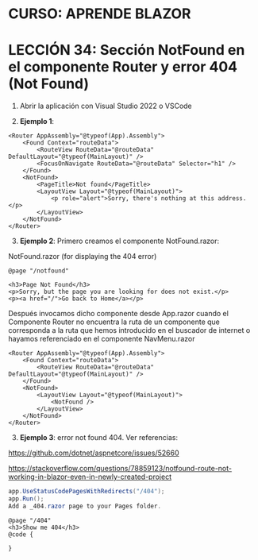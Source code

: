 # CURSO: APRENDE BLAZOR

# LECCIÓN 34: Sección NotFound en el componente Router y error 404 (Not Found)

1. Abrir la aplicación con Visual Studio 2022 o VSCode

2. **Ejemplo 1**: 

```razor
<Router AppAssembly="@typeof(App).Assembly">
    <Found Context="routeData">
        <RouteView RouteData="@routeData" DefaultLayout="@typeof(MainLayout)" />
        <FocusOnNavigate RouteData="@routeData" Selector="h1" />
    </Found>
    <NotFound>
        <PageTitle>Not found</PageTitle>
        <LayoutView Layout="@typeof(MainLayout)">
            <p role="alert">Sorry, there's nothing at this address.</p>
        </LayoutView>
    </NotFound>
</Router>
```

3. **Ejemplo 2**: Primero creamos el componente NotFound.razor:

NotFound.razor (for displaying the 404 error)

```razor
@page "/notfound"

<h3>Page Not Found</h3>
<p>Sorry, but the page you are looking for does not exist.</p>
<p><a href="/">Go back to Home</a></p>
```

Después invocamos dicho componente desde App.razor cuando el Componente Router no encuentra la ruta de un componente que corresponda a la ruta que hemos introducido en el buscador de internet o hayamos referenciado en el componente NavMenu.razor 

```razor
<Router AppAssembly="@typeof(App).Assembly">
    <Found Context="routeData">
        <RouteView RouteData="@routeData" DefaultLayout="@typeof(MainLayout)" />
    </Found>
    <NotFound>
        <LayoutView Layout="@typeof(MainLayout)">
            <NotFound />
        </LayoutView>
    </NotFound>
</Router>
```

3. **Ejemplo 3**: error not found 404. Ver referencias: 

https://github.com/dotnet/aspnetcore/issues/52660

https://stackoverflow.com/questions/78859123/notfound-route-not-working-in-blazor-even-in-newly-created-project

```csharp
app.UseStatusCodePagesWithRedirects("/404");
app.Run();
Add a _404.razor page to your Pages folder.
```

```razor
@page "/404"
<h3>Show me 404</h3>
@code {
    
}
```
